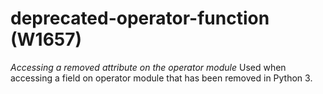 # deprecated-operator-function (W1657)

*Accessing a removed attribute on the operator module* Used when
accessing a field on operator module that has been removed in Python 3.
